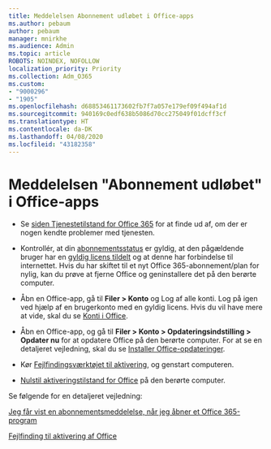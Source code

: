 ```yaml
---
title: Meddelelsen Abonnement udløbet i Office-apps
ms.author: pebaum
author: pebaum
manager: mnirkhe
ms.audience: Admin
ms.topic: article
ROBOTS: NOINDEX, NOFOLLOW
localization_priority: Priority
ms.collection: Adm_O365
ms.custom:
- "9000296"
- "1905"
ms.openlocfilehash: d68853461173602fb7f7a057e179ef09f494af1d
ms.sourcegitcommit: 940169c0edf638b5086d70cc275049f01dcff3cf
ms.translationtype: HT
ms.contentlocale: da-DK
ms.lasthandoff: 04/08/2020
ms.locfileid: "43182358"
---
```

# <a name="subscription-expired-notice-in-office-apps"></a>Meddelelsen "Abonnement udløbet" i Office-apps

- Se [siden Tjenestetilstand for Office 365](https://docs.microsoft.com/office365/enterprise/view-service-health) for at finde ud af, om der er nogen kendte problemer med tjenesten.

- Kontrollér, at din [abonnementsstatus](https://support.office.com/article/unlicensed-product-and-activation-errors-in-office-0d23d3c0-c19c-4b2f-9845-5344fedc4380#bkmk_checksubscription) er gyldig, at den pågældende bruger har en [gyldig licens tildelt](https://support.office.com/article/997596B5-4173-4627-B915-36ABAC6786DC?wt.mc_id=Alchemy_ClientDIA) og at denne har forbindelse til internettet. Hvis du har skiftet til et nyt Office 365-abonnement/plan for nylig, kan du prøve at fjerne Office og geninstallere det på den berørte computer.

- Åbn en Office-app, gå til **Filer > Konto** og Log af alle konti. Log på igen ved hjælp af en brugerkonto med en gyldig licens. Hvis du vil have mere at vide, skal du se [Konti i Office](https://support.office.com/article/accounts-in-office-628ea040-f265-49de-b986-be09c3ebf8a9?ui=en-US&rs=en-GB&ad=GB).

- Åbn en Office-app, og gå til **Filer > Konto > Opdateringsindstilling > Opdater nu** for at opdatere Office på den berørte computer. For at se en detaljeret vejledning, skal du se [Installer Office-opdateringer](https://support.office.com/article/install-office-updates-2ab296f3-7f03-43a2-8e50-46de917611c5).

- Kør [Fejlfindingsværktøjet til aktivering](https://aka.ms/SARA-OfficeActivation-Alchemy), og genstart computeren.

- [Nulstil aktiveringstilstand for Office](https://techcommunity.microsoft.com/t5/Office-365-ProPlus/Reset-Office-365-ProPlus-activation-state/td-p/331632) på den berørte computer.

Se følgende for en detaljeret vejledning: 

[Jeg får vist en abonnementsmeddelelse, når jeg åbner et Office 365-program](https://support.office.com/article/a-subscription-notice-appears-when-i-open-an-office-365-application-4cabe32c-f594-4c0e-9191-3d3ade10cceb)

[Fejlfinding til aktivering af Office](https://support.office.com/article/unlicensed-product-and-activation-errors-in-office-0d23d3c0-c19c-4b2f-9845-5344fedc4380)
